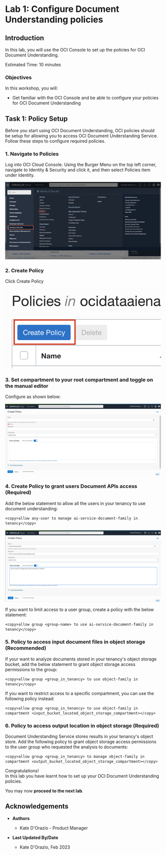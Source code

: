 # Lab 1: Configure Document Understanding policies

## Introduction

In this lab, you will use the OCI Console to set up the policies for OCI Document Understanding.

Estimated Time: 10 minutes


### Objectives

In this workshop, you will:

* Get familiar with the OCI Console and be able to configure your policies for OCI Document Understanding

## Task 1: Policy Setup
Before you start using OCI Document Understanding, OCI policies should be setup for allowing you to access OCI Document Understanding Service. Follow these steps to configure required policies.

### 1. Navigate to Policies
Log into OCI Cloud Console. Using the Burger Menu on the top left corner, navigate to Identity & Security and click it, and then select Policies item under Identity.

![OCI Hamburger menu](./images/ocinavmenu.png)

### 2. Create Policy

Click Create Policy

![OCI Create policy](./images/createpolicybutton.png)

### 3. Set compartment to your root compartment and toggle on the manual editor
        
Configure as shown below: 

![OCI Create policy](./images/policyeditor.PNG)

### 4. Create Policy to grant users Document APIs access (Required)

Add the below statement to allow all the users in your tenancy to use document understanding:
```
<copy>allow any-user to manage ai-service-document-family in tenancy</copy>
```

![OCI Create policy screen](./images/policycompleted.PNG)

If you want to limit access to a user group, create a policy with the below statement:
```
<copy>allow group <group-name> to use ai-service-document-family in tenancy</copy>
```

### 5. Policy to access input document files in object storage (Recommended)

If your want to analyze documents stored in your tenancy's object storage bucket, add the below statement to grant object storage access permissions to the group:
```
<copy>allow group <group_in_tenancy> to use object-family in tenancy</copy>
```
        
If you want to restrict access to a specific compartment, you can use the following policy instead: 
```
<copy>allow group <group_in_tenancy> to use object-family in compartment <input_bucket_located_object_storage_compartment></copy>
```

### 6. Policy to access output location in object storage (Required)

Document Understanding Service stores results in your tenancy's object store. Add the following policy to grant object storage access permissions to the user group who requested the analysis to documents:

```
<copy>allow group <group_in_tenancy> to manage object-family in compartment <output_bucket_located_object_storage_compartment></copy>
```

Congratulations! </br>
In this lab you have learnt how to set up your OCI Document Understanding policies.

You may now **proceed to the next lab**.


## Acknowledgements
* **Authors**
    * Kate D'Orazio - Product Manager


* **Last Updated By/Date**
    * Kate D'Orazio, Feb 2023
